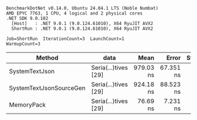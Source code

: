 ```

BenchmarkDotNet v0.14.0, Ubuntu 24.04.1 LTS (Noble Numbat)
AMD EPYC 7763, 1 CPU, 4 logical and 2 physical cores
.NET SDK 9.0.102
  [Host]   : .NET 9.0.1 (9.0.124.61010), X64 RyuJIT AVX2
  ShortRun : .NET 9.0.1 (9.0.124.61010), X64 RyuJIT AVX2

Job=ShortRun  IterationCount=3  LaunchCount=1  
WarmupCount=3  

```
| Method                  | data                 | Mean      | Error     | StdDev   | Min       | Max       | Gen0   | Allocated |
|------------------------ |--------------------- |----------:|----------:|---------:|----------:|----------:|-------:|----------:|
| SystemTextJson          | Seria(...)tives [29] | 979.03 ns | 67.351 ns | 3.692 ns | 975.74 ns | 983.02 ns | 0.0267 |     464 B |
| SystemTextJsonSourceGen | Seria(...)tives [29] | 924.18 ns | 88.523 ns | 4.852 ns | 918.65 ns | 927.70 ns | 0.0334 |     568 B |
| MemoryPack              | Seria(...)tives [29] |  76.69 ns |  7.231 ns | 0.396 ns |  76.31 ns |  77.10 ns | 0.0072 |     120 B |
